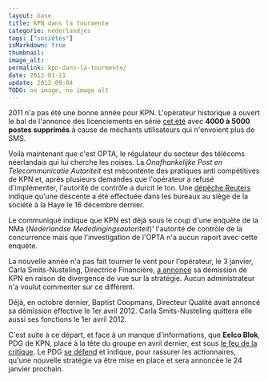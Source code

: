 ```yaml
---
layout: base
title: KPN dans la tourmente
categorie: nederlandjes
tags: ["sociétés"]
isMarkdown: true
thumbnail: 
image_alt: 
permalink: kpn-dans-la-tourmente/
date: 2012-01-11
update: 2012-09-04
TODO: no image, no image alt
---
```


2011 n'a pas été une bonne année pour KPN. L'opérateur historique a ouvert le bal de l'annonce des licenciements en série [cet été](/licenciements-serie) avec **4000 à 5000 postes supprimés** à cause de méchants utilisateurs qui n'envoient plus de SMS.

<!--excerpt-->

Voilà maintenant que c'est OPTA, le régulateur du secteur des télécoms néerlandais qui lui cherche les noises. La *Onafhankelijke Post en Telecommunicatie Autoriteit* est mécontente des pratiques anti compétitives de KPN et, après plusieurs demandes que l'opérateur a refusé d'implémenter, l'autorité de contrôle a durcit le ton. Une [dépèche Reuters](http://www.reuters.com/article/2011/12/21/kpn-idUSL6E7NL0XN20111221) indique qu'une descente a été effectuée dans les bureaux au siège de la société à la Haye le 16 décembre dernier.

Le communiqué indique que KPN est déjà sous le coup d'une enquète de la NMa (*Nederlandse Mededingingsautoriteit*)' l'autorité de contrôle de la concurrence mais que l'investigation de l'OPTA n'a aucun raport avec cette enquète.

La nouvelle année n'a pas fait tourner le vent pour l'opérateur, le 3 janvier, Carla Smits-Nusteling, Directrice Financière, [a annoncé](http://www.nrc.nl/nieuws/2012/01/03/financiele-topvrouw-kpn-stapt-op/) sa démission de KPN en raison de divergence de vue sur la stratégie. Aucun administrateur n'a voulut commenter sur ce différent.

Déjà, en octobre dernier, Baptist Coopmans, Directeur Qualité avait annoncé sa démission effective le 1er avril 2012. Carla Smits-Nusteling quittera elle aussi ses fonctions le 1er avril 2012.

C'est suite à ce départ, et face à un manque d'informations, que **Eelco Blok**, PDG de KPN, placé à la tête du groupe en avril dernier, est sous [le feu de la critique](http://www.rtl.nl/components/financien/rtlz/nieuws/2012/01/topman-kpn-onder-vuur.xml). Le PDG [se défend](http://www.bnr.nl/programma/fridaymove/712873-1201/ceo-van-kpn-we-hebben-veel-wind-tegen-gehad) et indique, pour rassurer les actionnaires, qu'une nouvelle stratégie va être mise en place et sera annoncée le 24 janvier prochain.
